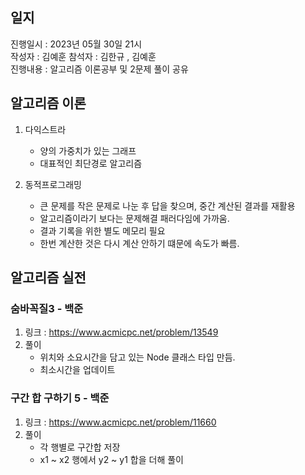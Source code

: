 ## 일지
진행일시 : 2023년 05월 30일 21시  
작성자 : 김예훈
참석자 : 김한규 , 김예훈  
진행내용 : 알고리즘 이론공부 및 2문제 풀이 공유

## 알고리즘 이론
1. 다익스트라
    - 양의 가중치가 있는 그래프
    - 대표적인 최단경로 알고리즘

2. 동적프로그래밍
    - 큰 문제를 작은 문제로 나눈 후 답을 찾으며, 중간 계산된 결과를 재활용
    - 알고리즘이라기 보다는 문제해결 패러다임에 가까움.
    - 결과 기록을 위한 별도 메모리 필요
    - 한번 계산한 것은 다시 계산 안하기 떄문에 속도가 빠름.

## 알고리즘 실전
### 숨바꼭질3 - 백준
1. 링크 : https://www.acmicpc.net/problem/13549
2. 풀이
    - 위치와 소요시간을 담고 있는 Node 클래스 타입 만듬.
    - 최소시간을 업데이트

### 구간 합 구하기 5 - 백준
1. 링크 : https://www.acmicpc.net/problem/11660
2. 풀이
    - 각 행별로 구간합 저장
    - x1 ~ x2 행에서 y2 ~ y1 합을 더해 풀이